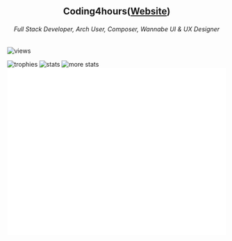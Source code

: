 <div align="center">
  <h2>Coding4hours(<a href="https://coding4hours.is-a.dev">Website</a>)</h2>
  <h6>Full Stack Developer, Arch User, Composer, Wannabe UI & UX Designer</h6>
</div>

![views](https://komarev.com/ghpvc/?username=Coding4Hours)

![trophies](https://github-readme-stats.vercel.app/api?username=coding4hours&theme=rose_pine&hide_border=true&include_all_commits=true&count_private=true&card_width=423)
![stats](https://nirzak-streak-stats.vercel.app/?user=coding4hours&theme=rose_pine&hide_border=true&card_width=419)
![more stats](https://github-readme-streak-stats.herokuapp.com/?user=Coding4hours&theme=rose_pine&hide_border=true)
![metrics](/github-metrics.svg)
